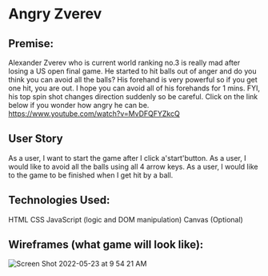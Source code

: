# Angry Zverev


## Premise:
Alexander Zverev who is current world ranking no.3 is really mad after losing a US open final game. He started to hit balls out of anger and do you think you can avoid all the balls? His forehand is very powerful so if you get one hit, you are out. I hope you can avoid all of his forehands for 1 mins. FYI, his top spin shot changes direction suddenly so be careful. Click on the link below if you wonder how angry he can be.
https://www.youtube.com/watch?v=MvDFQFYZkcQ

## User Story
As a user, I want to start the game after I click a'start'button.
As a user, I would like to avoid all the balls using all 4 arrow keys.
As a user, I would like to the game to be finished when I get hit by a ball.



## Technologies Used:
HTML
CSS
JavaScript (logic and DOM manipulation)
Canvas (Optional)

## Wireframes (what game will look like):
![Screen Shot 2022-05-23 at 9 54 21 AM](https://user-images.githubusercontent.com/104868625/169835562-915dde46-2279-4d4c-aec5-cb5d460691c0.png)